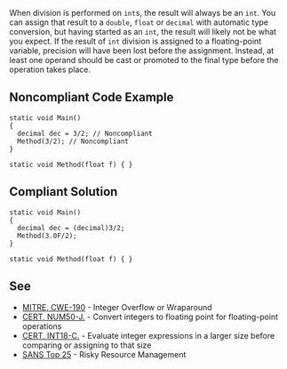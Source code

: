 
When division is performed on `int`s, the result will always be an `int`. You can assign that result to a `double`, `float` or `decimal` with automatic type conversion, but having started as an `int`, the result will likely not be what you expect. If the result of `int` division is assigned to a floating-point variable, precision will have been lost before the assignment. Instead, at least one operand should be cast or promoted to the final type before the operation takes place.

## Noncompliant Code Example


    static void Main()
    {
      decimal dec = 3/2; // Noncompliant
      Method(3/2); // Noncompliant
    }
    
    static void Method(float f) { }


## Compliant Solution


    static void Main()
    {
      decimal dec = (decimal)3/2;
      Method(3.0F/2);
    }
    
    static void Method(float f) { }


## See

- [MITRE, CWE-190](http://cwe.mitre.org/data/definitions/190) - Integer Overflow or Wraparound
- [CERT, NUM50-J.](https://www.securecoding.cert.org/confluence/x/woIyAQ) - Convert integers to floating point for floating-point<br>  operations
- [CERT, INT18-C.](https://www.securecoding.cert.org/confluence/x/AxE) - Evaluate integer expressions in a larger size before<br>  comparing or assigning to that size
- [SANS Top 25](https://www.sans.org/top25-software-errors/#cat2) - Risky Resource Management

